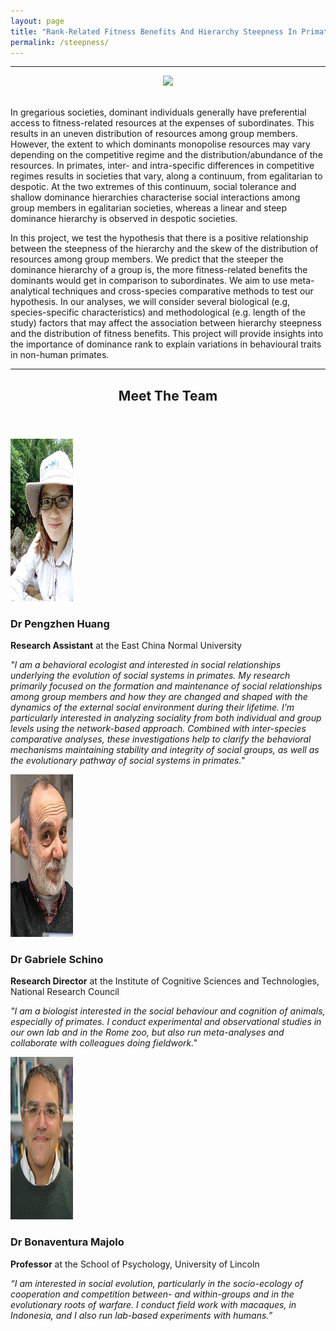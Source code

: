 ```yaml
---
layout: page
title: "Rank-Related Fitness Benefits And Hierarchy Steepness In Primates"
permalink: /steepness/
---
```

***

<div style="text-align:center"><img class="image center" src="/assets/images/macaquebanner1.png"/></div><br/>

In gregarious societies, dominant individuals generally have preferential access to fitness-related resources at the expenses of subordinates. This results in an uneven distribution of resources among group members. However, the extent to which dominants monopolise resources may vary depending on the competitive regime and the distribution/abundance of the resources. In primates, inter- and intra-specific differences in competitive regimes results in societies that vary, along a continuum, from egalitarian to despotic. At the two extremes of this continuum, social tolerance and shallow dominance hierarchies characterise social interactions among group members in egalitarian societies, whereas a linear and steep dominance hierarchy is observed in despotic societies. 

In this project, we test the hypothesis that there is a positive relationship between the steepness of the hierarchy and the skew of the distribution of resources among group members. We predict that the steeper the dominance hierarchy of a group is, the more fitness-related benefits the dominants would get in comparison to subordinates. We aim to use meta-analytical techniques and cross-species comparative methods to test our hypothesis. In our analyses, we will consider several biological (e.g, species-specific characteristics) and methodological (e.g. length of the study) factors that may affect the association between hierarchy steepness and the distribution of fitness benefits. This project will provide insights into the importance of dominance rank to explain variations in behavioural traits in non-human primates.

***


<header class="major">
	<h2>Meet The Team</h2>
</header>

<span class="image left"><img src="/assets/images/PengzhenWeb.jpg" width="100" height="260"/></span> 
<h3>Dr Pengzhen Huang</h3>
<p><strong>Research Assistant</strong> at the East China Normal University</p>
<p><em>"I am a behavioral ecologist and interested in social relationships underlying the evolution of social systems in primates. My research primarily focused on the formation and maintenance of social relationships among group members and how they are changed and shaped with the dynamics of the external social environment during their lifetime. I’m particularly interested in analyzing sociality from both individual and group levels using the network-based approach. Combined with inter-species comparative analyses, these investigations help to clarify the behavioral mechanisms maintaining stability and integrity of social groups, as well as the evolutionary pathway of social systems in primates."</em></p>

<span class="image left"><img src="/assets/images/SchinoWeb.jpg" width="100" height="260" /></span>
<h3>Dr Gabriele Schino</h3>
<p><strong>Research Director</strong> at the Institute of Cognitive Sciences and Technologies, National Research Council</p>
<p><em>"I am a biologist interested in the social behaviour and cognition of animals, especially of primates. I conduct experimental and observational studies in our own lab and in the Rome zoo, but also run meta-analyses and collaborate with colleagues doing fieldwork."</em></p>

<span class="image left"><img src="/assets/images/BinoWeb.jpg" width="100" height="260" /></span>
<h3>Dr Bonaventura Majolo</h3>
<p><strong>Professor</strong> at the School of Psychology, University of Lincoln</p>
<p><em>“I am interested in social evolution, particularly in the socio-ecology of cooperation and competition between- and within-groups and in the evolutionary roots of warfare. I conduct field work with macaques, in Indonesia, and I also run lab-based experiments with humans.”</em></p>



